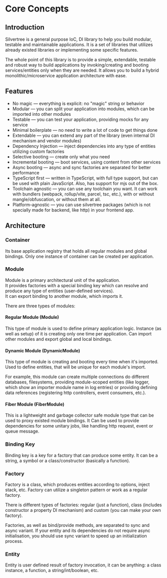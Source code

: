 # Core Concepts

## Introduction

Silvertree is a general purpose IoC, DI library to help you build modular, testable and maintainable applications.
It is a set of libraries that utilizes already existed libraries or implementing some specific features.

The whole point of this library is to provide a simple, extendable, testable and robust way to build applications by
invoking/creating and booting services/entities only when they are needed. It allows you to build a hybrid
monolithic/microservice application architecture with ease.

## Features

* No magic — everything is explicit: no "magic" string or behavior
* Modular — you can split your application into modules, which can be imported into other modules
* Testable — you can test your application, providing mocks for any service
* Minimal boilerplate — no need to write a lot of code to get things done
* Extendable — you can extend any part of the library (even internal DI mechanism and vendor modules)
* Dependency Injection — inject dependencies into any type of entities utilizing custom factories
* Selective booting — create only what you need
* Incremental booting — boot services, using content from other services
* Async booting — async and sync factories are separated for better performance
* TypeScript first — written in TypeScript, with full type support, but can be used with plain JavaScript.
  Also, has support for mjs out of the box.
* Toolchain agnostic — you can use any toolchain you want. It can work with bundlers (webpack, rollup/vite, parcel, tsc,
  etc.), with or without mangle/obfuscation, or without them at all.
* Platform-agnostic — you can use silvertree packages (which is not specially made for backend, like http)
  in your frontend app.

## Architecture

### Container

Its base application registry that holds all regular modules and global bindings.
Only one instance of container can be created per application.

### Module

Module is a primary architectural unit of the application.  
It provides factories with a special binding key which can resolve and produce any
type of entities (user-defined services).  
It can export binding to another module, which imports it.

There are three types of modules:

#### Regular Module (Module)

This type of module is used to define primary application logic.
Instance (as well as setup) of it is creating only one time per application.
Can import other modules and export global and local bindings.

#### Dynamic Module (DynamicModule)

This type of module is creating and booting every time when it's imported.
Used to define entities, that will be unique for each module's import.

For example, this module can create multiple connections do different databases, filesystems,
providing module-scoped entities (like logger, which show an importer module name in log entries)
or providing defining data references (registering http controllers, event consumers, etc.).

#### Fiber Module (FiberModule)

This is a lightweight and garbage collector safe module type that can be used to proxy existed module bindings.
It Can be used to provide dependencies for some unitary jobs, like handling http request, event or queue message.

### Binding Key

Binding key is a key for a factory that can produce some entity. It can be a string, a symbol
or a class/constructor (basically a function).

### Factory

Factory is a class, which produces entities according to options, inject stack, etc.
Factory can utilize a singleton pattern or work as a regular factory.

There is different types of factories: regular (just a function),
class (includes constructor a property DI mechanism) and custom (you can make your own factory).

Factories, as well as bind/provide methods, are separated to sync and async variant.
If your entity and its dependencies do not require async initialisation, you should use sync variant
to speed up an initialization process.

### Entity

Entity is user defined result of factory invocation, it can be anything:
a class instance, a function, a string/int/boolean, etc.
